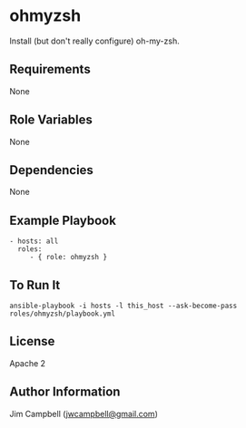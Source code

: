 ohmyzsh
=======

Install (but don't really configure) oh-my-zsh.

Requirements
------------

None

Role Variables
--------------

None

Dependencies
------------

None

Example Playbook
----------------

    - hosts: all 
      roles:
         - { role: ohmyzsh }

To Run It
---------

`ansible-playbook -i hosts -l this_host --ask-become-pass roles/ohmyzsh/playbook.yml`

License
-------

Apache 2

Author Information
------------------

Jim Campbell (jwcampbell@gmail.com)

